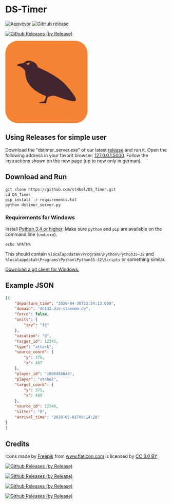 # DS-Timer

[![Appveyor](https://ci.appveyor.com/api/projects/status/github/st4bel/DS_Timer?svg=true)](https://ci.appveyor.com/project/st4bel/ds-timer)
[![GitHub release](https://img.shields.io/github/release/st4bel/DS_Timer.svg)]()

[![Github Releases (by Release)](https://img.shields.io/github/downloads/st4bel/ds_timer/v0.6.6/total.svg)](https://github.com/st4bel/ds_timer/releases/tag/v0.6.6)

![Crow](dstimer/static/crow.png)

## Using Releases for simple user

Download the "dstimer_server.exe" of our latest [release](https://github.com/st4bel/DS_Timer/releases) and run it. Open the following address in your favorit browser: [127.0.0.1:5000](127.0.0.1:5000). Follow the instructions shown on the new page (up to now only in german).

## Download and Run

```
git clone https://github.com/st4bel/DS_Timer.git
cd DS_Timer
pip install -r requirements.txt
python dstimer_server.py
```

### Requirements for Windows
Install [Python 3.4 or higher](https://www.python.org/downloads/).
Make sure `python` and `pip` are available on the command line (`cmd.exe`):
```
echo %PATH%
```
This should contain `%localappdata%\Programs\Python\Python35-32` and
`%localappdata%\Programs\Python\Python35-32\Scripts` or something
similar.

[Download a git client for Windows.](https://git-scm.com/downloads)

## Example JSON

```json
[{
    "departure_time": "2020-04-30T23:54:13.000",
    "domain": "de132.die-staemme.de",
    "force": false,
    "units": {
        "spy": "10"
    },
    "vacation": "0",
    "target_id": 12345,
    "type": "attack",
    "source_coord": {
        "y": 376,
        "x": 487
    },
    "player_id": "1000456649",
    "player": "st4bel",
    "target_coord": {
        "y": 375,
        "x": 489
    },
    "source_id": 12346,
    "sitter": "0",
    "arrival_time": "2020-05-01T00:14:20"
}
]
```

## Credits
Icons made by <a href="http://www.freepik.com" title="Freepik">Freepik</a> from <a href="http://www.flaticon.com" title="Flaticon">www.flaticon.com</a> is licensed by <a href="http://creativecommons.org/licenses/by/3.0/" title="Creative Commons BY 3.0" target="_blank">CC 3.0 BY</a>

[![Github Releases (by Release)](https://img.shields.io/github/downloads/st4bel/ds_timer/v0.6.0/total.svg)](https://github.com/st4bel/ds_timer/releases/tag/v0.6.0)

[![Github Releases (by Release)](https://img.shields.io/github/downloads/st4bel/ds_timer/v0.6.2/total.svg)](https://github.com/st4bel/ds_timer/releases/tag/v0.6.2)

[![Github Releases (by Release)](https://img.shields.io/github/downloads/st4bel/ds_timer/v0.6.4/total.svg)](https://github.com/st4bel/ds_timer/releases/tag/v0.6.4)

[![Github Releases (by Release)](https://img.shields.io/github/downloads/st4bel/ds_timer/v0.6.5/total.svg)](https://github.com/st4bel/ds_timer/releases/tag/v0.6.5)
